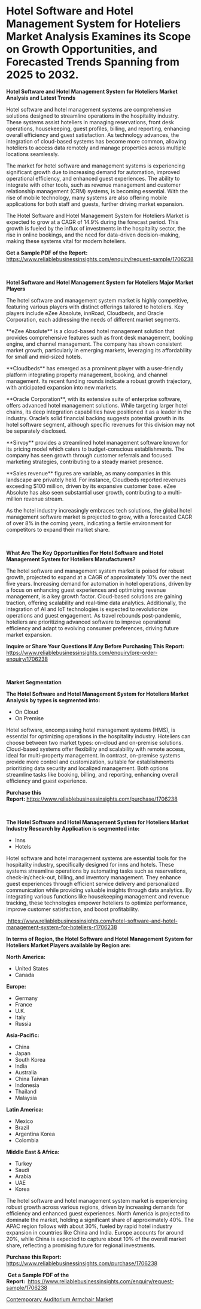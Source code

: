 <p><h1>Hotel Software and Hotel Management System for Hoteliers Market Analysis Examines its Scope on Growth Opportunities, and Forecasted Trends Spanning from 2025 to 2032.</h1></p><p><strong>Hotel Software and Hotel Management System for Hoteliers Market Analysis and Latest Trends</strong></p>
<p><p>Hotel software and hotel management systems are comprehensive solutions designed to streamline operations in the hospitality industry. These systems assist hoteliers in managing reservations, front desk operations, housekeeping, guest profiles, billing, and reporting, enhancing overall efficiency and guest satisfaction. As technology advances, the integration of cloud-based systems has become more common, allowing hoteliers to access data remotely and manage properties across multiple locations seamlessly.</p><p>The market for hotel software and management systems is experiencing significant growth due to increasing demand for automation, improved operational efficiency, and enhanced guest experiences. The ability to integrate with other tools, such as revenue management and customer relationship management (CRM) systems, is becoming essential. With the rise of mobile technology, many systems are also offering mobile applications for both staff and guests, further driving market expansion.</p><p>The Hotel Software and Hotel Management System for Hoteliers Market is expected to grow at a CAGR of 14.9% during the forecast period. This growth is fueled by the influx of investments in the hospitality sector, the rise in online bookings, and the need for data-driven decision-making, making these systems vital for modern hoteliers.</p></p>
<p><strong>Get a Sample PDF of the Report:&nbsp;</strong> <a href="https://www.reliablebusinessinsights.com/enquiry/request-sample/1706238?utm_campaign=1106&utm_medium=2&utm_source=Github&utm_content=ia&utm_term=10012025&utm_id=hotel-software-and-hotel-management-system-for-hoteliers">https://www.reliablebusinessinsights.com/enquiry/request-sample/1706238</a></p>
<p>&nbsp;</p>
<p><strong>Hotel Software and Hotel Management System for Hoteliers Major Market Players</strong></p>
<p><p>The hotel software and management system market is highly competitive, featuring various players with distinct offerings tailored to hoteliers. Key players include eZee Absolute, innRoad, Cloudbeds, and Oracle Corporation, each addressing the needs of different market segments.</p><p>**eZee Absolute** is a cloud-based hotel management solution that provides comprehensive features such as front desk management, booking engine, and channel management. The company has shown consistent market growth, particularly in emerging markets, leveraging its affordability for small and mid-sized hotels.</p><p>**Cloudbeds** has emerged as a prominent player with a user-friendly platform integrating property management, booking, and channel management. Its recent funding rounds indicate a robust growth trajectory, with anticipated expansion into new markets.</p><p>**Oracle Corporation**, with its extensive suite of enterprise software, offers advanced hotel management solutions. While targeting larger hotel chains, its deep integration capabilities have positioned it as a leader in the industry. Oracle’s solid financial backing suggests potential growth in its hotel software segment, although specific revenues for this division may not be separately disclosed.</p><p>**Sirvoy** provides a streamlined hotel management software known for its pricing model which caters to budget-conscious establishments. The company has seen growth through customer referrals and focused marketing strategies, contributing to a steady market presence.</p><p>**Sales revenue** figures are variable, as many companies in this landscape are privately held. For instance, Cloudbeds reported revenues exceeding $100 million, driven by its expansive customer base. eZee Absolute has also seen substantial user growth, contributing to a multi-million revenue stream.</p><p>As the hotel industry increasingly embraces tech solutions, the global hotel management software market is projected to grow, with a forecasted CAGR of over 8% in the coming years, indicating a fertile environment for competitors to expand their market share.</p></p>
<p>&nbsp;</p>
<p><strong>What Are The Key Opportunities For Hotel Software and Hotel Management System for Hoteliers Manufacturers?</strong></p>
<p><p>The hotel software and management system market is poised for robust growth, projected to expand at a CAGR of approximately 10% over the next five years. Increasing demand for automation in hotel operations, driven by a focus on enhancing guest experiences and optimizing revenue management, is a key growth factor. Cloud-based solutions are gaining traction, offering scalability and real-time data analytics. Additionally, the integration of AI and IoT technologies is expected to revolutionize operations and guest engagement. As travel rebounds post-pandemic, hoteliers are prioritizing advanced software to improve operational efficiency and adapt to evolving consumer preferences, driving future market expansion.</p></p>
<p><strong>Inquire or Share Your Questions If Any Before Purchasing This Report:</strong> <a href="https://www.reliablebusinessinsights.com/enquiry/pre-order-enquiry/1706238?utm_campaign=1106&utm_medium=2&utm_source=Github&utm_content=ia&utm_term=10012025&utm_id=hotel-software-and-hotel-management-system-for-hoteliers">https://www.reliablebusinessinsights.com/enquiry/pre-order-enquiry/1706238</a></p>
<p>&nbsp;</p>
<p><strong>Market Segmentation</strong></p>
<p><strong>The Hotel Software and Hotel Management System for Hoteliers Market Analysis by types is segmented into:</strong></p>
<p><ul><li>On Cloud</li><li>On Premise</li></ul></p>
<p><p>Hotel software, encompassing hotel management systems (HMS), is essential for optimizing operations in the hospitality industry. Hoteliers can choose between two market types: on-cloud and on-premise solutions. Cloud-based systems offer flexibility and scalability with remote access, ideal for multi-property management. In contrast, on-premise systems provide more control and customization, suitable for establishments prioritizing data security and localized management. Both options streamline tasks like booking, billing, and reporting, enhancing overall efficiency and guest experience.</p></p>
<p><strong>Purchase this Report:&nbsp;</strong><a href="https://www.reliablebusinessinsights.com/purchase/1706238?utm_campaign=1106&utm_medium=2&utm_source=Github&utm_content=ia&utm_term=10012025&utm_id=hotel-software-and-hotel-management-system-for-hoteliers">https://www.reliablebusinessinsights.com/purchase/1706238</a></p>
<p>&nbsp;</p>
<p><strong>The Hotel Software and Hotel Management System for Hoteliers Market Industry Research by Application is segmented into:</strong></p>
<p><ul><li>Inns</li><li>Hotels</li></ul></p>
<p><p>Hotel software and hotel management systems are essential tools for the hospitality industry, specifically designed for inns and hotels. These systems streamline operations by automating tasks such as reservations, check-in/check-out, billing, and inventory management. They enhance guest experiences through efficient service delivery and personalized communication while providing valuable insights through data analytics. By integrating various functions like housekeeping management and revenue tracking, these technologies empower hoteliers to optimize performance, improve customer satisfaction, and boost profitability.</p></p>
<p><a href="https://www.reliablebusinessinsights.com/hotel-software-and-hotel-management-system-for-hoteliers-r1706238?utm_campaign=1106&utm_medium=2&utm_source=Github&utm_content=ia&utm_term=10012025&utm_id=hotel-software-and-hotel-management-system-for-hoteliers">&nbsp;https://www.reliablebusinessinsights.com/hotel-software-and-hotel-management-system-for-hoteliers-r1706238</a></p>
<p><strong>In terms of Region, the Hotel Software and Hotel Management System for Hoteliers Market Players available by Region are:</strong></p>
<p>
    <p> <strong> North America: </strong>
        <ul>
            <li>United States</li>
            <li>Canada</li>
        </ul>
        </p> 
    <p> <strong> Europe: </strong>
        <ul>
            <li>Germany</li>
            <li>France</li>
            <li>U.K.</li>
            <li>Italy</li>
            <li>Russia</li>
        </ul>
        </p> 
    <p> <strong> Asia-Pacific: </strong>
        <ul>
            <li>China</li>
            <li>Japan</li>
            <li>South Korea</li>
            <li>India</li>
            <li>Australia</li>
            <li>China Taiwan</li>
            <li>Indonesia</li>
            <li>Thailand</li>
            <li>Malaysia</li>
        </ul>
        </p> 
    <p> <strong> Latin America: </strong>
        <ul>
            <li>Mexico</li>
            <li>Brazil</li>
            <li>Argentina Korea</li>
            <li>Colombia</li>
        </ul>
        </p> 
    <p> <strong> Middle East & Africa: </strong>
        <ul>
            <li>Turkey</li>
            <li>Saudi</li>
            <li>Arabia</li>
            <li>UAE</li>
            <li>Korea</li>
        </ul>
    </p>
    </p>
<p><p>The hotel software and hotel management system market is experiencing robust growth across various regions, driven by increasing demands for efficiency and enhanced guest experiences. North America is projected to dominate the market, holding a significant share of approximately 40%. The APAC region follows with about 30%, fueled by rapid hotel industry expansion in countries like China and India. Europe accounts for around 20%, while China is expected to capture about 10% of the overall market share, reflecting a promising future for regional investments.</p></p>
<p><strong>Purchase this Report: </strong><a href="https://www.reliablebusinessinsights.com/purchase/1706238?utm_campaign=1106&utm_medium=2&utm_source=Github&utm_content=ia&utm_term=10012025&utm_id=hotel-software-and-hotel-management-system-for-hoteliers">https://www.reliablebusinessinsights.com/purchase/1706238</a></p>
<p>&nbsp;<strong>Get a Sample PDF of the Report:&nbsp;&nbsp;</strong><a href="https://www.reliablebusinessinsights.com/enquiry/request-sample/1706238?utm_campaign=1106&utm_medium=2&utm_source=Github&utm_content=ia&utm_term=10012025&utm_id=hotel-software-and-hotel-management-system-for-hoteliers">https://www.reliablebusinessinsights.com/enquiry/request-sample/1706238</a></p>
<p><strong></strong></p>
<p><p><a href="https://github.com/mathastilley812967/Market-Research-Report-List-1/blob/main/contemporary-auditorium-armchair-market.md?utm_campaign=1106&utm_medium=2&utm_source=Github&utm_content=ia&utm_term=10012025&utm_id=hotel-software-and-hotel-management-system-for-hoteliers">Contemporary Auditorium Armchair Market</a></p></p>